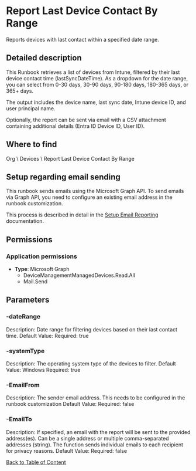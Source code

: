 # Report Last Device Contact By Range

Reports devices with last contact within a specified date range.

## Detailed description
This Runbook retrieves a list of devices from Intune, filtered by their last device contact time (lastSyncDateTime).
As a dropdown for the date range, you can select from 0-30 days, 30-90 days, 90-180 days, 180-365 days, or 365+ days.

The output includes the device name, last sync date, Intune device ID, and user principal name.

Optionally, the report can be sent via email with a CSV attachment containing additional details (Entra ID Device ID, User ID).

## Where to find
Org \ Devices \ Report Last Device Contact By Range

## Setup regarding email sending
This runbook sends emails using the Microsoft Graph API. To send emails via Graph API, you need to configure an existing email address in the runbook customization.

This process is described in detail in the [Setup Email Reporting](https://github.com/realmjoin/realmjoin-runbooks/tree/master/docs/general/setup-email-reporting.md) documentation.

## Permissions
### Application permissions
- **Type**: Microsoft Graph
  - DeviceManagementManagedDevices.Read.All
  - Mail.Send


## Parameters
### -dateRange
Description: Date range for filtering devices based on their last contact time.
Default Value: 
Required: true

### -systemType
Description: The operating system type of the devices to filter.
Default Value: Windows
Required: true

### -EmailFrom
Description: The sender email address. This needs to be configured in the runbook customization
Default Value: 
Required: false

### -EmailTo
Description: If specified, an email with the report will be sent to the provided address(es).
Can be a single address or multiple comma-separated addresses (string).
The function sends individual emails to each recipient for privacy reasons.
Default Value: 
Required: false


[Back to Table of Content](../../../README.md)

